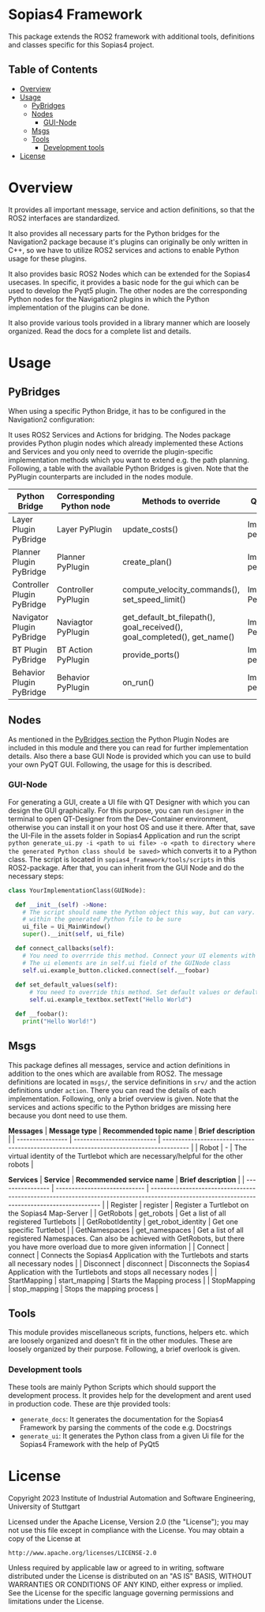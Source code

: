 # Sopias4 Framework <!-- omit in toc -->
This package extends the ROS2 framework with additional tools, definitions and classes specific for this Sopias4 project. 

## Table of Contents <!-- omit in toc -->
- [Overview](#overview)
- [Usage](#usage)
  - [PyBridges](#pybridges)
  - [Nodes](#nodes)
    - [GUI-Node](#gui-node)
  - [Msgs](#msgs)
  - [Tools](#tools)
    - [Development tools](#development-tools)
- [License](#license)

# Overview
It provides all important message, service and action definitions, so that the ROS2 interfaces are standardized.

It also provides all necessary parts for the Python bridges for the Navigation2 package because it's plugins can originally be only written in C++, so we have to utilize ROS2 services and actions to enable Python usage for these plugins.

It also provides basic ROS2 Nodes which can be extended for the Sopias4 usecases. In specific, it provides a basic node for the gui which can be used to develop the Pyqt5 plugin. The other nodes are the corresponding Python nodes for the Navigation2 plugins in which the Python implementation of the plugins can be done.

It also provide various tools provided in a library manner which are loosely organized. Read the docs for a complete list and details.

# Usage
## PyBridges
When using a specific Python Bridge, it has to be configured in the Navigation2 configuration:
<!-- TODO provide example configuration -->

It uses ROS2 Services and Actions for bridging. The Nodes package provides Python plugin nodes which already implemented these Actions and Services and you only need to override the plugin-specific implementation methods which you want to extend e.g. the path planning. Following, a table with the available Python Bridges is given. Note that the PyPlugin counterparts are included in the nodes module.

| **Python Bridge**          | **Corresponding Python node** | **Methods to override**                                                  | **Quality Scale**      |
| -------------------------- | ----------------------------- | ------------------------------------------------------------------------ | ---------------------- |
| Layer Plugin PyBridge      | Layer PyPlugin                | update_costs()                                                           | Implementation pending |
| Planner Plugin PyBridge    | Planner PyPlugin              | create_plan()                                                            | Implementation pending |
| Controller Plugin PyBridge | Controller PyPlugin           | compute_velocity_commands(), set_speed_limit()                           | Implementation Pending |
| Navigator Plugin PyBridge  | Naviagtor PyPlugin            | get_default_bt_filepath(), goal_received(), goal_completed(), get_name() | Implementation Pending |
| BT Plugin PyBridge         | BT Action PyPlugin            | provide_ports()                                                          | Implementation pending |
| Behavior Plugin PyBridge   | Behavior PyPlugin             | on_run()                                                                 | Implementation pending |


## Nodes
As mentioned in the [PyBridges section](#pybridges) the Python Plugin Nodes are included in this module and there you can read for further implementation details. Also there a base GUI Node is provided which you can use to build your own PyQT GUI. Following, the usage for this is described.

### GUI-Node
For generating a GUI, create a UI file with QT Designer with which you can design the GUI graphically. For this purpose, you can run `designer` in the terminal to open QT-Designer from the Dev-Container environment, otherwise you can install it on your host OS and use it there. After that, save the UI-File in the assets folder in Sopias4 Application and run the script `python generate_ui.py -i <path to ui file> -o <path to directory where the generated Python class should be saved>` which converts it to a Python class. The script is located in `sopias4_framework/tools/scripts` in this ROS2-package. After that, you can inherit from the GUI Node and do the necessary steps:
```Python
class YourImplementationClass(GUINode):

  def __init__(self) ->None:
    # The script should name the Python object this way, but can vary. Doublecheck the class name
    # within the generated Python file to be sure
    ui_file = Ui_MainWindow() 
    super().__init(self, ui_file)

  def connect_callbacks(self):
    # You need to overrride this method. Connect your UI elements with the callacks here.
    # The ui elements are in self.ui field of the GUINode class
    self.ui.example_button.clicked.connect(self.__foobar)
  
  def set_default_values(self):
      # You need to override this method. Set default values or default choices of your ui elements here
      self.ui.example_textbox.setText("Hello World")

  def __foobar():
    print("Hello World!")
```

## Msgs
This package defines all messages, service and action definitions in addition to the ones which are available from ROS2.  The message definitions are located in `msgs/`, the service definitions in `srv/` and the action definitions under `action`. There you can read the details of each implementation. Following, only a brief overview is given. Note that the services and actions specific to the Python bridges are missing here because you dont need to use them.

**Messages**
| **Message type** | **Recommended topic name** | **Brief description**                                                                  |
| ---------------- | -------------------------- | -------------------------------------------------------------------------------------- |
| Robot            | -                          | The virtual identity of the Turtlebot which are necessary/helpful for the other robots |

**Services**
| **Service**      | **Recommended service name** | **Brief description**                                                                                                                        |
| ---------------- | ---------------------------- | -------------------------------------------------------------------------------------------------------------------------------------------- |
| Register         | register                     | Register a Turtlebot on the Sopias4 Map-Server                                                                                               |
| GetRobots        | get_robots                   | Get a list of all registered Turtlebots                                                                                                      |
| GetRobotIdentity | get_robot_identity           | Get one specific Turtlebot                                                                                                                   |
| GetNamespaces    | get_namespaces               | Get a list of all registered Namespaces. Can also be achieved with GetRobots, but there you have more overload due to more given information |
| Connect          | connect                      | Connects the Sopias4 Application with the Turtlebots and starts all necessary nodes                                                          |
| Disconnect       | disconnect                   | Disconnects the Sopias4 Application with the Turtlebots and stops all necessary nodes                                                        |
| StartMapping     | start_mapping                | Starts the Mapping process                                                                                                                   |
| StopMapping      | stop_mapping                 | Stops the mapping process                                                                                                                    |


## Tools
This module provides miscellaneous scripts, functions, helpers etc. which are loosely organized and doesn't fit in the other modules. These are loosely organized by their purpose. Following, a brief overlook is given.

### Development tools
These tools are mainly Python Scripts which should support the development process. It provides help for the development and arent used in production code. These are thje provided tools:
- `generate_docs`: It generates the documentation for the Sopias4 Framework by parsing the comments of the code e.g. Docstrings
- `generate_ui`: It generates the Python class from a given Ui file for the Sopias4 Framework with the help of PyQt5
<!-- TODO Keep up to date -->

# License
Copyright 2023 Institute of Industrial Automation and Software Engineering, University of Stuttgart

Licensed under the Apache License, Version 2.0 (the "License");
you may not use this file except in compliance with the License.
You may obtain a copy of the License at

    http://www.apache.org/licenses/LICENSE-2.0

Unless required by applicable law or agreed to in writing, software
distributed under the License is distributed on an "AS IS" BASIS,
WITHOUT WARRANTIES OR CONDITIONS OF ANY KIND, either express or implied.
See the License for the specific language governing permissions and
limitations under the License.